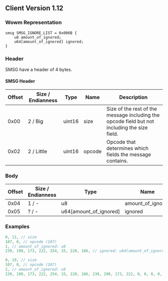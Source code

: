 ## Client Version 1.12

### Wowm Representation
```rust,ignore
smsg SMSG_IGNORE_LIST = 0x006B {
    u8 amount_of_ignored;
    u64[amount_of_ignored] ignored;
}
```
### Header
SMSG have a header of 4 bytes.

#### SMSG Header
| Offset | Size / Endianness | Type   | Name   | Description |
| ------ | ----------------- | ------ | ------ | ----------- |
| 0x00   | 2 / Big           | uint16 | size   | Size of the rest of the message including the opcode field but not including the size field.|
| 0x02   | 2 / Little        | uint16 | opcode | Opcode that determines which fields the message contains.|
### Body
| Offset | Size / Endianness | Type | Name | Description |
| ------ | ----------------- | ---- | ---- | ----------- |
| 0x04 | 1 / - | u8 | amount_of_ignored |  |
| 0x05 | ? / - | u64[amount_of_ignored] | ignored |  |
### Examples
```c
0, 11, // size
107, 0, // opcode (107)
1, // amount_of_ignored: u8
239, 190, 173, 222, 254, 15, 220, 186, // ignored: u64[amount_of_ignored]
```
```c
0, 19, // size
107, 0, // opcode (107)
2, // amount_of_ignored: u8
239, 190, 173, 222, 254, 15, 220, 186, 239, 190, 173, 222, 0, 0, 0, 0, // ignored: u64[amount_of_ignored]
```
